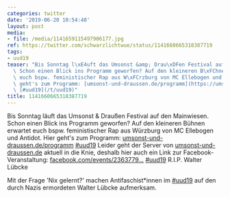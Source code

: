 ```yaml
---
categories: twitter
date: '2019-06-20 10:54:48'
layout: post
media:
- file: /media/1141659115497906177.jpg
ref: https://twitter.com/schwarzlichtwue/status/1141660665318387719
tags:
- uud19
teaser: "Bis Sonntag l\xE4uft das Umsonst &amp; Drau\xDFen Festival auf den Mainwiesen.\
  \ Schon einen Blick ins Programm geworfen? Auf den kleineren B\xFChnen erwartet\
  \ euch bspw. feministischer Rap aus W\xFCrzburg von MC Ellebogen und Antidot. Hier\
  \ geht's zum Programm: [umsonst-und-draussen.de/programm](https://umsonst-und-draussen.de/programm)\
  \ [#uud19](/t/uud19)"
title: 1141660665318387719
---
```

Bis Sonntag läuft das Umsonst &amp; Draußen Festival auf den Mainwiesen. Schon einen Blick ins Programm geworfen? Auf den kleineren Bühnen erwartet euch bspw. feministischer Rap aus Würzburg von MC Ellebogen und Antidot. Hier geht's zum Programm: [umsonst-und-draussen.de/programm](https://umsonst-und-draussen.de/programm) [#uud19](/t/uud19)
Leider geht der Server von [umsonst-und-draussen.de](http://umsonst-und-draussen.de) aktuell in die Knie, deshalb hier auch ein Link zur Facebook-Veranstaltung: [facebook.com/events/2363779…](https://www.facebook.com/events/236377950282127) [#uud19](/t/uud19)
R.I.P. Walter Lübcke

Mit der Frage 'Nix gelernt?' machen Antifaschist\*innen im [#uud19](/t/uud19) auf den durch Nazis ermordeten Walter Lübcke aufmerksam. 